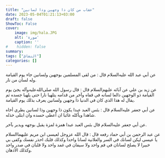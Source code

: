 ```yaml
---
title: "عقاب من كان ذا وجهين وذا لسانين"
date: 2023-05-04T01:21:13+03:00
draft: false
ShowToc: False
cover:
    image: img/hala.JPG
    alt: 'صورة'
    caption: ''
#    hidden: false
summary: 
tags: ["النفاق"]
categories: []
---
```

عن أبي
عبد الله عليه‌السلام قال : من لقى المسلمين بوجهين ولسانين جاء يوم القيامة وله
لسان من نار.

عن زيد بن علي عن
آبائه عليهم‌السلام قال : قال رسول الله صلى‌الله‌عليه‌وآله يجئ يوم القيامة ذو
الوجهين دالعا لسانه في قفاه وآخر من قدامه يتلهبا نارا حتى يلهبا جسده
ثم يقال له هذا الذي كان في الدنيا ذا وجهين ولسانين يعرف بذلك
يوم القيامة.

عن أبي جعفر عليه‌السلام
قال : بئس العبد عبدا يكون ذا وجهين وذا لسانين يطري أخاه شاهدا
ويأكله غائبا ان أعطى حسده وان ابتلى خذله.

عن أبي جعفر عليه‌السلام قال بئس العبد عبدا همزة لمزة يقبل
بوجهه ويدبر بآخر.

عن عبد الرحمن بن أبي حماد رفعه قال : قال الله عزوجل لعيسى
ابن مريم عليهما‌السلام يا عيسى ليكن لسانك في السر والعلانية لسانا
واحدا وكذلك قلبك احذر نفسك وكفى بي خبيرا لا يصلح لسانان في
فم واحد ولا سيفان في غمد واحد ولا قلبان في صدر واحد وكذلك
الأذهان.


